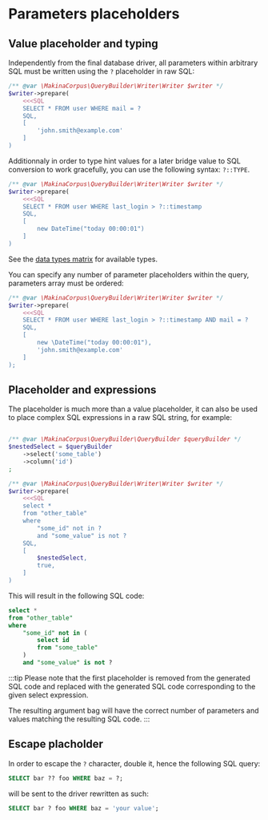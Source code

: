 # Parameters placeholders

## Value placeholder and typing

Independently from the final database driver, all parameters within arbitrary SQL
must be written using the `?` placeholder in raw SQL:

```php
/** @var \MakinaCorpus\QueryBuilder\Writer\Writer $writer */
$writer->prepare(
    <<<SQL
    SELECT * FROM user WHERE mail = ?
    SQL,
    [
        'john.smith@example.com'
    ]
)
```

Additionnaly in order to type hint values for a later bridge value to SQL
conversion to work gracefully, you can use the following syntax: `?::TYPE`.

```php
/** @var \MakinaCorpus\QueryBuilder\Writer\Writer $writer */
$writer->prepare(
    <<<SQL
    SELECT * FROM user WHERE last_login > ?::timestamp
    SQL,
    [
        new DateTime("today 00:00:01")
    ]
)
```

See the [data types matrix](/query/datatype) for available types.

You can specify any number of parameter placeholders within the query, parameters
array must be ordered:

```php
/** @var \MakinaCorpus\QueryBuilder\Writer\Writer $writer */
$writer->prepare(
    <<<SQL
    SELECT * FROM user WHERE last_login > ?::timestamp AND mail = ?
    SQL,
    [
        new \DateTime("today 00:00:01"),
        'john.smith@example.com'
    ]
);
```

## Placeholder and expressions

The placeholder is much more than a value placeholder, it can also be used to
place complex SQL expressions in a raw SQL string, for example:

```php

/** @var \MakinaCorpus\QueryBuilder\QueryBuilder $queryBuilder */
$nestedSelect = $queryBuilder
    ->select('some_table')
    ->column('id')
;

/** @var \MakinaCorpus\QueryBuilder\Writer\Writer $writer */
$writer->prepare(
    <<<SQL
    select *
    from "other_table"
    where
        "some_id" not in ?
        and "some_value" is not ?
    SQL,
    [
        $nestedSelect,
        true,
    ]
)
```

This will result in the following SQL code:

```sql
select *
from "other_table"
where
    "some_id" not in (
        select id
        from "some_table"
    )
    and "some_value" is not ?
```

:::tip
Please note that the first placeholder is removed from the generated SQL
code and replaced with the generated SQL code corresponding to the given
select expression.

The resulting argument bag will have the correct number of parameters and
values matching the resulting SQL code.
:::

## Escape placholder

In order to escape the `?` character, double it, hence the following
SQL query:

```sql
SELECT bar ?? foo WHERE baz = ?;
```

will be sent to the driver rewritten as such:

```sql
SELECT bar ? foo WHERE baz = 'your value';
```
